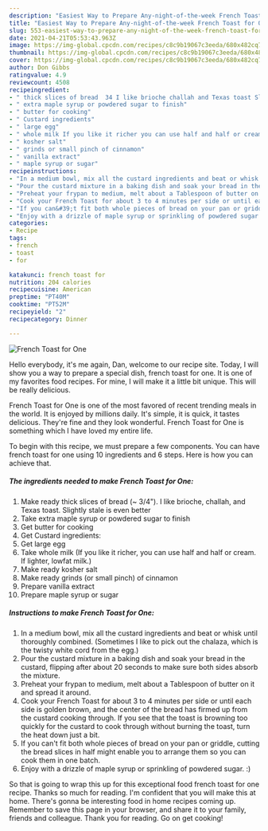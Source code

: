 ```yaml
---
description: "Easiest Way to Prepare Any-night-of-the-week French Toast for One"
title: "Easiest Way to Prepare Any-night-of-the-week French Toast for One"
slug: 553-easiest-way-to-prepare-any-night-of-the-week-french-toast-for-one
date: 2021-04-21T05:53:43.963Z
image: https://img-global.cpcdn.com/recipes/c8c9b19067c3eeda/680x482cq70/french-toast-for-one-recipe-main-photo.jpg
thumbnail: https://img-global.cpcdn.com/recipes/c8c9b19067c3eeda/680x482cq70/french-toast-for-one-recipe-main-photo.jpg
cover: https://img-global.cpcdn.com/recipes/c8c9b19067c3eeda/680x482cq70/french-toast-for-one-recipe-main-photo.jpg
author: Don Gibbs
ratingvalue: 4.9
reviewcount: 4508
recipeingredient:
- " thick slices of bread  34 I like brioche challah and Texas toast Slightly stale is even better"
- " extra maple syrup or powdered sugar to finish"
- " butter for cooking"
- " Custard ingredients"
- " large egg"
- " whole milk If you like it richer you can use half and half or cream If lighter lowfat milk"
- " kosher salt"
- " grinds or small pinch of cinnamon"
- " vanilla extract"
- " maple syrup or sugar"
recipeinstructions:
- "In a medium bowl, mix all the custard ingredients and beat or whisk until thoroughly combined. (Sometimes I like to pick out the chalaza, which is the twisty white cord from the egg.)"
- "Pour the custard mixture in a baking dish and soak your bread in the custard, flipping after about 20 seconds to make sure both sides absorb the mixture."
- "Preheat your frypan to medium, melt about a Tablespoon of butter on it and spread it around."
- "Cook your French Toast for about 3 to 4 minutes per side or until each side is golden brown, and the center of the bread has firmed up from the custard cooking through. If you see that the toast is browning too quickly for the custard to cook through without burning the toast, turn the heat down just a bit."
- "If you can&#39;t fit both whole pieces of bread on your pan or griddle, cutting the bread slices in half might enable you to arrange them so you can cook them in one batch."
- "Enjoy with a drizzle of maple syrup or sprinkling of powdered sugar. :)"
categories:
- Recipe
tags:
- french
- toast
- for

katakunci: french toast for 
nutrition: 204 calories
recipecuisine: American
preptime: "PT40M"
cooktime: "PT52M"
recipeyield: "2"
recipecategory: Dinner

---
```



![French Toast for One](https://img-global.cpcdn.com/recipes/c8c9b19067c3eeda/680x482cq70/french-toast-for-one-recipe-main-photo.jpg)

Hello everybody, it's me again, Dan, welcome to our recipe site. Today, I will show you a way to prepare a special dish, french toast for one. It is one of my favorites food recipes. For mine, I will make it a little bit unique. This will be really delicious.



French Toast for One is one of the most favored of recent trending meals in the world. It is enjoyed by millions daily. It's simple, it is quick, it tastes delicious. They're fine and they look wonderful. French Toast for One is something which I have loved my entire life.


To begin with this recipe, we must prepare a few components. You can have french toast for one using 10 ingredients and 6 steps. Here is how you can achieve that.

<!--inarticleads1-->

##### The ingredients needed to make French Toast for One:

1. Make ready  thick slices of bread (~ 3/4&#34;). I like brioche, challah, and Texas toast. Slightly stale is even better
1. Take  extra maple syrup or powdered sugar to finish
1. Get  butter for cooking
1. Get  Custard ingredients:
1. Get  large egg
1. Take  whole milk (If you like it richer, you can use half and half or cream. If lighter, lowfat milk.)
1. Make ready  kosher salt
1. Make ready  grinds (or small pinch) of cinnamon
1. Prepare  vanilla extract
1. Prepare  maple syrup or sugar




<!--inarticleads2-->

##### Instructions to make French Toast for One:

1. In a medium bowl, mix all the custard ingredients and beat or whisk until thoroughly combined. (Sometimes I like to pick out the chalaza, which is the twisty white cord from the egg.)
1. Pour the custard mixture in a baking dish and soak your bread in the custard, flipping after about 20 seconds to make sure both sides absorb the mixture.
1. Preheat your frypan to medium, melt about a Tablespoon of butter on it and spread it around.
1. Cook your French Toast for about 3 to 4 minutes per side or until each side is golden brown, and the center of the bread has firmed up from the custard cooking through. If you see that the toast is browning too quickly for the custard to cook through without burning the toast, turn the heat down just a bit.
1. If you can&#39;t fit both whole pieces of bread on your pan or griddle, cutting the bread slices in half might enable you to arrange them so you can cook them in one batch.
1. Enjoy with a drizzle of maple syrup or sprinkling of powdered sugar. :)




So that is going to wrap this up for this exceptional food french toast for one recipe. Thanks so much for reading. I'm confident that you will make this at home. There's gonna be interesting food in home recipes coming up. Remember to save this page in your browser, and share it to your family, friends and colleague. Thank you for reading. Go on get cooking!
